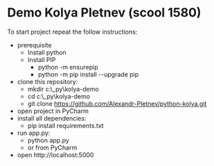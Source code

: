 # Demo Kolya Pletnev (scool 1580)


To start project repeat the follow instructions: 

- prerequisite 
  - Install python
  - Install PIP
    - python -m ensurepip
    - python -m pip install --upgrade pip
- clone this repository: 
  - mkdir c:\\_py\kolya-demo
  - cd c:\\_py\kolya-demo 
  - git clone https://github.com/Alexandr-Pletnev/python-kolya.git
- open project in PyCharm
- install all dependencies: 
  - pip install requirements.txt
- run app.py: 
  - python app.py
  - or from PyCharm
- open http://localhost:5000